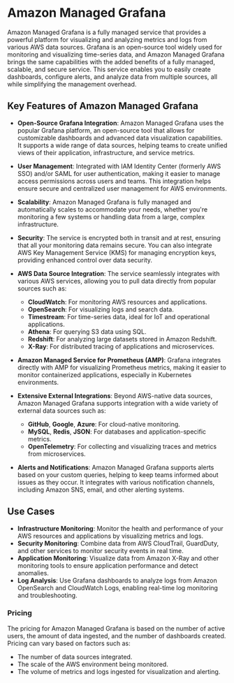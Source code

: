 # Amazon Managed Grafana

Amazon Managed Grafana is a fully managed service that provides a powerful platform for visualizing and analyzing metrics and logs from various AWS data sources. Grafana is an open-source tool widely used for monitoring and visualizing time-series data, and Amazon Managed Grafana brings the same capabilities with the added benefits of a fully managed, scalable, and secure service. This service enables you to easily create dashboards, configure alerts, and analyze data from multiple sources, all while simplifying the management overhead.

## Key Features of Amazon Managed Grafana

- **Open-Source Grafana Integration**: Amazon Managed Grafana uses the popular Grafana platform, an open-source tool that allows for customizable dashboards and advanced data visualization capabilities. It supports a wide range of data sources, helping teams to create unified views of their application, infrastructure, and service metrics.

- **User Management**: Integrated with IAM Identity Center (formerly AWS SSO) and/or SAML for user authentication, making it easier to manage access permissions across users and teams. This integration helps ensure secure and centralized user management for AWS environments.

- **Scalability**: Amazon Managed Grafana is fully managed and automatically scales to accommodate your needs, whether you're monitoring a few systems or handling data from a large, complex infrastructure.

- **Security**: The service is encrypted both in transit and at rest, ensuring that all your monitoring data remains secure. You can also integrate AWS Key Management Service (KMS) for managing encryption keys, providing enhanced control over data security.

- **AWS Data Source Integration**: The service seamlessly integrates with various AWS services, allowing you to pull data directly from popular sources such as:
    - **CloudWatch**: For monitoring AWS resources and applications.
    - **OpenSearch**: For visualizing logs and search data.
    - **Timestream**: For time-series data, ideal for IoT and operational applications.
    - **Athena**: For querying S3 data using SQL.
    - **Redshift**: For analyzing large datasets stored in Amazon Redshift.
    - **X-Ray**: For distributed tracing of applications and microservices.

- **Amazon Managed Service for Prometheus (AMP)**: Grafana integrates directly with AMP for visualizing Prometheus metrics, making it easier to monitor containerized applications, especially in Kubernetes environments.

- **Extensive External Integrations**: Beyond AWS-native data sources, Amazon Managed Grafana supports integration with a wide variety of external data sources such as:
    - **GitHub**, **Google**, **Azure**: For cloud-native monitoring.
    - **MySQL**, **Redis**, **JSON**: For databases and application-specific metrics.
    - **OpenTelemetry**: For collecting and visualizing traces and metrics from microservices.

- **Alerts and Notifications**: Amazon Managed Grafana supports alerts based on your custom queries, helping to keep teams informed about issues as they occur. It integrates with various notification channels, including Amazon SNS, email, and other alerting systems.

## Use Cases

- **Infrastructure Monitoring**: Monitor the health and performance of your AWS resources and applications by visualizing metrics and logs.
- **Security Monitoring**: Combine data from AWS CloudTrail, GuardDuty, and other services to monitor security events in real time.
- **Application Monitoring**: Visualize data from Amazon X-Ray and other monitoring tools to ensure application performance and detect anomalies.
- **Log Analysis**: Use Grafana dashboards to analyze logs from Amazon OpenSearch and CloudWatch Logs, enabling real-time log monitoring and troubleshooting.

### Pricing

The pricing for Amazon Managed Grafana is based on the number of active users, the amount of data ingested, and the number of dashboards created. Pricing can vary based on factors such as:

- The number of data sources integrated.
- The scale of the AWS environment being monitored.
- The volume of metrics and logs ingested for visualization and alerting.
